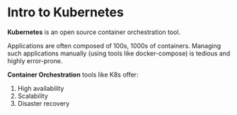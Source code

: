 # Intro to Kubernetes

**Kubernetes** is an open source container orchestration tool.

Applications are often composed of 100s, 1000s of containers. Managing such applications manually (using tools like docker-compose) is tedious and highly error-prone.

**Container Orchestration** tools like K8s offer:

1. High availability
2. Scalability
3. Disaster recovery